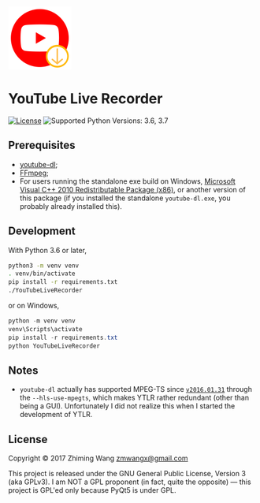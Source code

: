 <img width="128" height="128" src="https://raw.githubusercontent.com/zmwangx/YouTubeLiveRecorder/master/assets/icon-1024.png">

# YouTube Live Recorder

[![License](https://img.shields.io/badge/license-GPLv3-blue.svg?maxAge=2592000)](COPYING)
![Supported Python Versions: 3.6, 3.7](https://img.shields.io/badge/python-3.6,%203.7-blue.svg?maxAge=2592000)

## Prerequisites

- [youtube-dl](https://rg3.github.io/youtube-dl/download.html);
- [FFmpeg](https://ffmpeg.org/download.html);
- For users running the standalone exe build on Windows, [Microsoft Visual C++ 2010 Redistributable Package (x86)](https://www.microsoft.com/en-US/download/details.aspx?id=5555), or another version of this package (if you installed the standalone `youtube-dl.exe`, you probably already installed this).

## Development

With Python 3.6 or later,

```sh
python3 -m venv venv
. venv/bin/activate
pip install -r requirements.txt
./YouTubeLiveRecorder
```

or on Windows,

```powershell
python -m venv venv
venv\Scripts\activate
pip install -r requirements.txt
python YouTubeLiveRecorder
```

## Notes

- `youtube-dl` actually has supported MPEG-TS since [`v2016.01.31`](https://github.com/rg3/youtube-dl/commit/a69bee4762044b657e1fd8bd4cf0baa58d950bc3) through the `--hls-use-mpegts`, which makes YTLR rather redundant (other than being a GUI). Unfortunately I did not realize this when I started the development of YTLR.

## License

Copyright © 2017 Zhiming Wang <zmwangx@gmail.com>

This project is released under the GNU General Public License, Version 3 (aka GPLv3). I am NOT a GPL proponent (in fact, quite the opposite) — this project is GPL'ed only because PyQt5 is under GPL.
